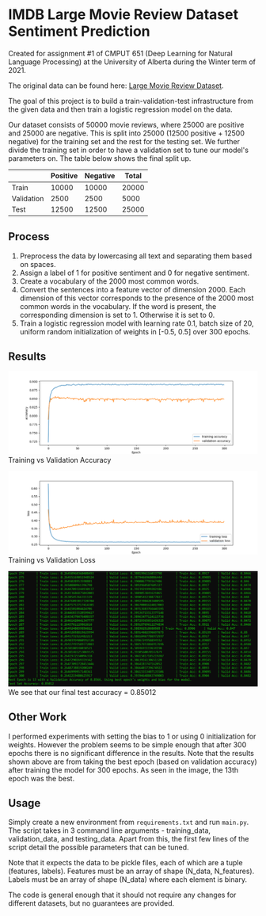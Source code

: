 # IMDB Large Movie Review Dataset Sentiment Prediction

Created for assignment #1 of CMPUT 651 (Deep Learning for Natural Language Processing) at the University of Alberta during the Winter term of 2021.

The original data can be found here: [Large Movie Review Dataset](http://ai.stanford.edu/~amaas/data/sentiment/).

The goal of this project is to build a train-validation-test infrastructure from the given data and then train a logistic regression model on the data. 

Our dataset consists of 50000 movie reviews, where 25000 are positive and 25000 are negative. This is split into 25000 (12500 positive + 12500 negative) for the training set and the rest for the testing set. We further divide the training set in order to have a validation set to tune our model's parameters on. The table below shows the final split up.

|            | Positive | Negative | Total |
|------------|----------|----------|-------|
| Train      | 10000    | 10000    | 20000 |
| Validation | 2500     | 2500     | 5000  |
| Test       | 12500    | 12500    | 25000 |


## Process

1. Preprocess the data by lowercasing all text and separating them based on spaces.
2. Assign a label of 1 for positive sentiment and 0 for negative sentiment.
3. Create a vocabulary of the 2000 most common words.
4. Convert the sentences into a feature vector of dimension 2000. Each dimension of this vector corresponds to the presence of the 2000 most common words in the vocabulary. If the word is present, the corresponding dimension is set to 1. Otherwise it is set to 0.
5. Train a logistic regression model with learning rate 0.1, batch size of 20, uniform random initialization of weights in [-0.5, 0.5] over 300 epochs.


## Results

![Training vs Validation Accuracy](outputs/base_best_weights/accuracy.png)
Training vs Validation Accuracy

![Training vs Validation Accuracy](outputs/base_best_weights/loss.png)
Training vs Validation Loss

![Test Set Accuracy](outputs/base_best_weights/test_accuracy.png)
We see that our final test accuracy = 0.85012

## Other Work

I performed experiments with setting the bias to 1 or using 0 initialization for weights. However the problem seems to be simple enough that after 300 epochs there is no significant difference in the results. Note that the results shown above are from taking the best epoch (based on validation accuracy) after training the model for 300 epochs. As seen in the image, the 13th epoch was the best.

## Usage

Simply create a new environment from `requirements.txt` and run `main.py`. The script takes in 3 command line arguments - training_data, validation_data, and testing_data. Apart from this, the first few lines of the script detail the possible parameters that can be tuned. 

Note that it expects the data to be pickle files, each of which are a tuple (features, labels). Features must be an array of shape (N_data, N_features). Labels must be an array of shape (N_data) where each element is binary. 

The code is general enough that it should not require any changes for different datasets, but no guarantees are provided.
